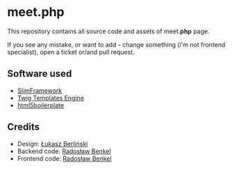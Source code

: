 meet.php
===

This repository contains all source code and assets of meet.**php** page. 

If you see any mistake, or want to add - change something (i'm not frontend specialist), open a ticket or/and pull request. 

Software used
---

* [SlimFramework](http://www.slimframework.com/)
* [Twig Templates Engine](http://twig.sensiolabs.org/)
* [html5boilerplate](http://html5boilerplate.com/)

Credits
---

* Design: [Łukasz Berliński](http://lukaszberlinski.pl/)
* Backend code: [Radosław Benkel](http://www.rbenkel.me)
* Frontend code: [Radosław Benkel](http://www.rbenkel.me)